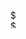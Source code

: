 <p align="center"><img alt="$$\frac{a}{b}$$" src="https://rawgit.com/in	git@github.com:dsevero/generative-models/master/svgs/69ca284ae0a59df3dfe96eeca00cb638.svg" align="middle" width="8.689147499999999pt" height="29.474114999999998pt"/></p>
